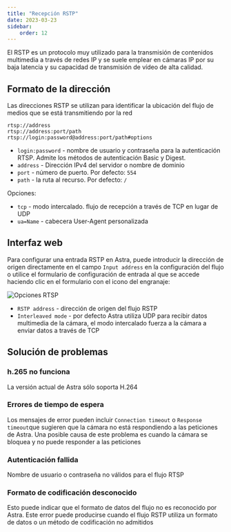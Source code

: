```yaml
---
title: "Recepción RSTP"
date: 2023-03-23
sidebar:
    order: 12
---
```


El RSTP es un protocolo muy utilizado para la transmisión de contenidos multimedia a través de redes IP y se suele emplear en cámaras IP por su baja latencia y su capacidad de transmisión de vídeo de alta calidad.

## Formato de la dirección[](https://help.cesbo.com/astra/receiving/ip/rtsp#address-format)

Las direcciones RSTP se utilizan para identificar la ubicación del flujo de medios que se está transmitiendo por la red

```
rtsp://address
rtsp://address:port/path
rtsp://login:password@address:port/path#options
```

- `login:password` - nombre de usuario y contraseña para la autenticación RTSP. Admite los métodos de autenticación Basic y Digest.
- `address` - Dirección IPv4 del servidor o nombre de dominio
- `port` - número de puerto. Por defecto: `554`
- `path` - la ruta al recurso. Por defecto: `/`

Opciones:

- `tcp` - modo intercalado. flujo de recepción a través de TCP en lugar de UDP
- `ua=Name` - cabecera User-Agent personalizada

## Interfaz web[](https://help.cesbo.com/astra/receiving/ip/rtsp#web-interface)

Para configurar una entrada RSTP en Astra, puede introducir la dirección de origen directamente en el campo `Input address` en la configuración del flujo o utilice el formulario de configuración de entrada al que se accede haciendo clic en el formulario con el icono del engranaje:

![Opciones RTSP](https://cdn.cesbo.com/help/astra/receiving/ip/rtsp/options.png)

- `RSTP address` - dirección de origen del flujo RSTP
- `Interleaved mode` - por defecto Astra utiliza UDP para recibir datos multimedia de la cámara, el modo intercalado fuerza a la cámara a enviar datos a través de TCP

## Solución de problemas[](https://help.cesbo.com/astra/receiving/ip/rtsp#troubleshooting)

### h.265 no funciona

La versión actual de Astra sólo soporta H.264

### Errores de tiempo de espera

Los mensajes de error pueden incluir `Connection timeout` o `Response timeout`que sugieren que la cámara no está respondiendo a las peticiones de Astra. Una posible causa de este problema es cuando la cámara se bloquea y no puede responder a las peticiones

### Autenticación fallida

Nombre de usuario o contraseña no válidos para el flujo RTSP

### Formato de codificación desconocido

Esto puede indicar que el formato de datos del flujo no es reconocido por Astra. Este error puede producirse cuando el flujo RSTP utiliza un formato de datos o un método de codificación no admitidos
